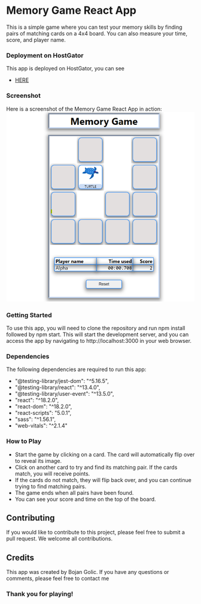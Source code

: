 # Memory Game React App

This is a simple game where you can test your memory skills by finding pairs of matching cards on a 4x4 board. You can also measure your time, score, and player name.


### Deployment on HostGator

This app is deployed on HostGator, you can see 
- [HERE](http://www.memory-game.bojangolic.com/)


### Screenshot

Here is a screenshot of the Memory Game React App in action:
<img width="600" alt="Screenshot 2022-08-31 230954" src="https://github.com/bokigolic/memory-game/blob/main/public/static/img/05.png">



### Getting Started
To use this app, you will need to clone the repository and run npm install followed by npm start. This will start the development server, and you can access the app by navigating to http://localhost:3000 in your web browser.

### Dependencies
The following dependencies are required to run this app:

 - "@testing-library/jest-dom": "^5.16.5",
 - "@testing-library/react": "^13.4.0",
 - "@testing-library/user-event": "^13.5.0",
 - "react": "^18.2.0",
 - "react-dom": "^18.2.0",
 - "react-scripts": "5.0.1",
 - "sass": "^1.56.1",
 - "web-vitals": "^2.1.4"

### How to Play
- Start the game by clicking on a card. The card will automatically flip over to reveal its image.
- Click on another card to try and find its matching pair. If the cards match, you will receive points.
- If the cards do not match, they will flip back over, and you can continue trying to find matching pairs.
- The game ends when all pairs have been found.
- You can see your score and time on the top of the board.


## Contributing
If you would like to contribute to this project, please feel free to submit a pull request. We welcome all contributions.

## Credits
This app was created by Bojan Golic. If you have any questions or comments, please feel free to contact me

### Thank you for playing!
